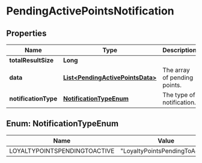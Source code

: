 

# PendingActivePointsNotification

## Properties

Name | Type | Description | Notes
------------ | ------------- | ------------- | -------------
**totalResultSize** | **Long** |  | 
**data** | [**List&lt;PendingActivePointsData&gt;**](PendingActivePointsData.md) | The array of pending points. | 
**notificationType** | [**NotificationTypeEnum**](#NotificationTypeEnum) | The type of notification. | 



## Enum: NotificationTypeEnum

Name | Value
---- | -----
LOYALTYPOINTSPENDINGTOACTIVE | &quot;LoyaltyPointsPendingToActive&quot;



